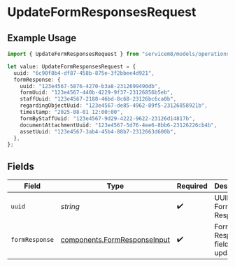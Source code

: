 # UpdateFormResponsesRequest

## Example Usage

```typescript
import { UpdateFormResponsesRequest } from "servicem8/models/operations";

let value: UpdateFormResponsesRequest = {
  uuid: "6c90f8b4-df87-458b-875e-3f2bbee4d921",
  formResponse: {
    uuid: "123e4567-5876-4270-b3a8-2312699490db",
    formUuid: "123e4567-440b-4229-9f37-23126856b5eb",
    staffUuid: "123e4567-2188-46bd-8c68-23126bc6ca0b",
    regardingObjectUuid: "123e4567-de85-4962-89f5-23126858921b",
    timestamp: "2025-08-01 12:00:00",
    formByStaffUuid: "123e4567-9d29-4222-9622-23126d14817b",
    documentAttachmentUuid: "123e4567-5d76-4ee6-8bb6-23126226cb4b",
    assetUuid: "123e4567-3ab4-45b4-88b7-2312663d600b",
  },
};
```

## Fields

| Field                                                                        | Type                                                                         | Required                                                                     | Description                                                                  |
| ---------------------------------------------------------------------------- | ---------------------------------------------------------------------------- | ---------------------------------------------------------------------------- | ---------------------------------------------------------------------------- |
| `uuid`                                                                       | *string*                                                                     | :heavy_check_mark:                                                           | UUID of the Form Response                                                    |
| `formResponse`                                                               | [components.FormResponseInput](../../models/components/formresponseinput.md) | :heavy_check_mark:                                                           | Form Response fields to update                                               |